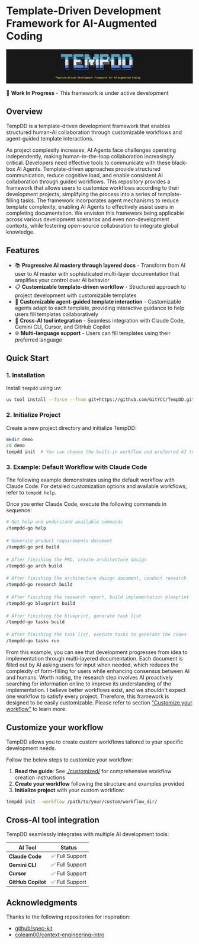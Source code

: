 # Template-Driven Development Framework for AI-Augmented Coding

![banner](misc/banner.png)

🚧 **Work In Progress** - This framework is under active development

## Overview

TempDD is a template-driven development framework that enables structured human-AI collaboration through customizable workflows and agent-guided template interactions. 

As project complexity increases, AI Agents face challenges operating independently, making human-in-the-loop collaboration increasingly critical. Developers need effective tools to communicate with these black-box AI Agents. Template-driven approaches provide structured communication, reduce cognitive load, and enable consistent AI collaboration through guided workflows. This repository provides a framework that allows users to customize workflows according to their development projects, simplifying the process into a series of template-filling tasks. The framework incorporates agent mechanisms to reduce template complexity, enabling AI Agents to effectively assist users in completing documentation. We envision this framework being applicable across various development scenarios and even non-development contexts, while fostering open-source collaboration to integrate global knowledge.

## Features

- 📚 **Progressive AI mastery through layered docs** - Transform from AI user to AI master with sophisticated multi-layer  documentation that amplifies your control over AI behavior
- 📋 **Customizable template-driven workflow** - Structured approach to project development with customizable templates
- 💬 **Customizable agent-guided template interaction** - Customizable agents adapt to each template, providing interactive guidance to help users fill templates collaboratively
- 🤖 **Cross-AI tool integration** - Seamless integration with Claude Code, Gemini CLI, Cursor, and GitHub Copilot
- 🌐 **Multi-language support** - Users can fill templates using their preferred language

## Quick Start

### 1. Installation

Install `tempdd` using uv:

```bash
uv tool install --force --from git+https://github.com/GitYCC/TempDD.git tempdd && exec $SHELL
```

### 2. Initialize Project

Create a new project directory and initialize TempDD:

```bash
mkdir demo
cd demo
tempdd init  # You can choose the built-in workflow and preferred AI tool during initialization
```

### 3. Example: Default Workflow with Claude Code

The following example demonstrates using the default workflow with Claude Code. For detailed customization options and available workflows, refer to `tempdd help`.

Once you enter Claude Code, execute the following commands in sequence:

```bash
# Get help and understand available commands
/tempdd-go help

# Generate product requirements document
/tempdd-go prd build

# After finishing the PRD, create architecture design
/tempdd-go arch build

# After finishing the architecture design document, conduct research
/tempdd-go research build

# After finishing the research report, build implementation blueprint
/tempdd-go blueprint build

# After finishing the blueprint, generate task list
/tempdd-go tasks build

# After finishing the task list, execute tasks to generate the codes
/tempdd-go tasks run
```

From this example, you can see that development progresses from idea to implementation through multi-layered documentation. Each document is filled out by AI asking users for input when needed, which reduces the complexity of form-filling for users while enhancing consensus between AI and humans. Worth noting, the research step involves AI proactively searching for information online to improve its understanding of the implementation. I believe better workflows exist, and we shouldn't expect one workflow to satisfy every project. Therefore, this framework is designed to be easily customizable. Please refer to section ["Customize your workflow"](#customize-your-workflow) to learn more.

## Customize your workflow

TempDD allows you to create custom workflows tailored to your specific development needs. 

Follow the below steps to customize your workflow:
1. **Read the guide**: See [./customized/](./customized/) for comprehensive workflow creation instructions
2. **Create your workflow** following the structure and examples provided
3. **Initialize project** with your custom workflow:

```bash
tempdd init --workflow /path/to/your/custom/workflow_dir/
```

## Cross-AI tool integration

TempDD seamlessly integrates with multiple AI development tools:

| AI Tool | Status |
|---------|--------|
| **Claude Code** | ✅ Full Support |
| **Gemini CLI** | ✅ Full Support  |
| **Cursor** | ✅ Full Support  |
| **GitHub Copilot** | ✅ Full Support  |

## Acknowledgments

Thanks to the following repositories for inspiration:
- [github/spec-kit](https://github.com/github/spec-kit)
- [coleam00/context-engineering-intro](https://github.com/coleam00/context-engineering-intro)
